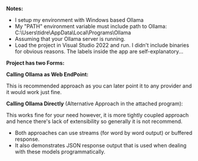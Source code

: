 **Notes:**
- I setup my environment with Windows based Ollama
- My "PATH" environment variable must include path to Ollama:
    C:\Users\tidre\AppData\Local\Programs\Ollama
- Assuming that your Ollama server is running.
- Load the project in Visual Studio 2022 and run. I didn't include binaries for obvious reasons. The labels inside the app are self-explanatory...

****Project has two Forms:****

**Calling Ollama as Web EndPoint:**
    
This is recommended approach as you can later point it to any provider and it would work just fine.

**Calling Ollama Directly** (Alternative Approach in the attached program):

This works fine for your need however, it is more tightly coupled approach and hence there's lack of extensibility so generally it is not recommend.

- Both approaches can use streams (for word by word output) or buffered response.
- It also demonstrates JSON response output that is used when dealing with these models programmatically.
